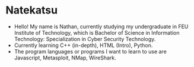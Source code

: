 # Natekatsu

- Hello! My name is Nathan, currently studying my undergraduate in FEU Institute of Technology, which is Bachelor of Science in Information Technology: Specialization in Cyber Security Technology.
- Currently learning C++ (in-depth), HTML (Intro), Python.
- The program languages or programs I want to learn to use are Javascript, Metasploit, NMap, WireShark.
